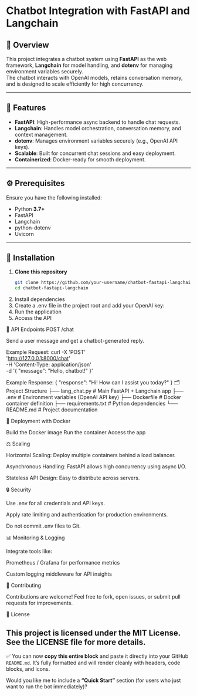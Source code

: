 # Chatbot Integration with FastAPI and Langchain

## 🚀 Overview
This project integrates a chatbot system using **FastAPI** as the web framework, **Langchain** for model handling, and **dotenv** for managing environment variables securely.  
The chatbot interacts with OpenAI models, retains conversation memory, and is designed to scale efficiently for high concurrency.

---

## 🧩 Features
- **FastAPI**: High-performance async backend to handle chat requests.
- **Langchain**: Handles model orchestration, conversation memory, and context management.
- **dotenv**: Manages environment variables securely (e.g., OpenAI API keys).
- **Scalable**: Built for concurrent chat sessions and easy deployment.
- **Containerized**: Docker-ready for smooth deployment.

---

## ⚙️ Prerequisites
Ensure you have the following installed:
- Python **3.7+**
- FastAPI  
- Langchain  
- python-dotenv  
- Uvicorn  

---

## 🧰 Installation

1. **Clone this repository**
   ```bash
   git clone https://github.com/your-username/chatbot-fastapi-langchain.git
   cd chatbot-fastapi-langchain
2. Install dependencies
3. Create a .env file in the project root and add your OpenAI key:
4. Run the application
5. Access the API

🧠 API Endpoints
POST /chat

Send a user message and get a chatbot-generated reply.

Example Request:
curl -X 'POST' \
  'http://127.0.0.1:8000/chat' \
  -H 'Content-Type: application/json' \
  -d '{
  "message": "Hello, chatbot!"
}'

Example Response:
{
  "response": "Hi! How can I assist you today?"
}
🗂️ Project Structure
├── lang_chat.py          # Main FastAPI + Langchain app
├── .env                  # Environment variables (OpenAI API key)
├── Dockerfile            # Docker container definition
├── requirements.txt      # Python dependencies
└── README.md             # Project documentation

🐳 Deployment with Docker

Build the Docker image
Run the container
Access the app

⚖️ Scaling

Horizontal Scaling: Deploy multiple containers behind a load balancer.

Asynchronous Handling: FastAPI allows high concurrency using async I/O.

Stateless API Design: Easy to distribute across servers.

🔒 Security

Use .env for all credentials and API keys.

Apply rate limiting and authentication for production environments.

Do not commit .env files to Git.

📊 Monitoring & Logging

Integrate tools like:

Prometheus / Grafana for performance metrics

Custom logging middleware for API insights

🤝 Contributing

Contributions are welcome!
Feel free to fork, open issues, or submit pull requests for improvements.

🧾 License

This project is licensed under the MIT License.
See the LICENSE
 file for more details.
 ---

✅ You can now **copy this entire block** and paste it directly into your GitHub `README.md`. It’s fully formatted and will render cleanly with headers, code blocks, and icons.  

Would you like me to include a **“Quick Start”** section (for users who just want to run the bot immediately)?
